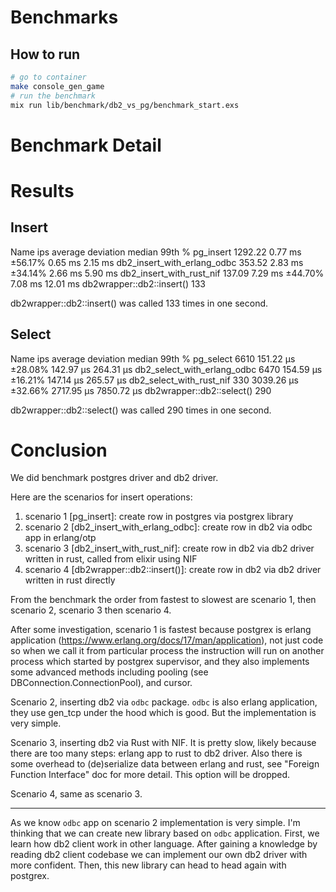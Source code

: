 # Benchmarks

## How to run

```bash
# go to container
make console_gen_game
# run the benchmark
mix run lib/benchmark/db2_vs_pg/benchmark_start.exs
```

# Benchmark Detail

# Results

## Insert

Name                                  ips        average  deviation         median         99th %
pg_insert                         1292.22        0.77 ms    ±56.17%        0.65 ms        2.15 ms
db2_insert_with_erlang_odbc        353.52        2.83 ms    ±34.14%        2.66 ms        5.90 ms
db2_insert_with_rust_nif           137.09        7.29 ms    ±44.70%        7.08 ms       12.01 ms
db2wrapper::db2::insert()          133

db2wrapper::db2::insert() was called 133 times in one second.

## Select

Name                                  ips        average  deviation         median         99th %
pg_select                          6610      151.22 μs    ±28.08%      142.97 μs      264.31 μs
db2_select_with_erlang_odbc        6470      154.59 μs    ±16.21%      147.14 μs      265.57 μs
db2_select_with_rust_nif            330      3039.26 μs    ±32.66%     2717.95 μs     7850.72 μs
db2wrapper::db2::select()           290

db2wrapper::db2::select() was called 290 times in one second.

# Conclusion

We did benchmark postgres driver and db2 driver.

Here are the scenarios for insert operations:
1. scenario 1 [pg_insert]: create row in postgres via postgrex library
2. scenario 2 [db2_insert_with_erlang_odbc]: create row in db2 via odbc app in erlang/otp
3. scenario 3 [db2_insert_with_rust_nif]: create row in db2 via db2 driver written in rust, called from elixir using NIF
4. scenario 4 [db2wrapper::db2::insert()]: create row in db2 via db2 driver written in rust directly

From the benchmark the order from fastest to slowest are scenario 1, then scenario 2, scenario 3 then scenario 4.

After some investigation, scenario 1 is fastest because postgrex is erlang application (https://www.erlang.org/docs/17/man/application), not just code so when we call it from particular process the instruction will run on another process which started by postgrex supervisor, and they also implements some advanced methods including pooling (see DBConnection.ConnectionPool), and cursor.

Scenario 2, inserting db2 via `odbc` package. `odbc` is also erlang application, they use gen_tcp under the hood which is good. But the implementation is very simple.

Scenario 3, inserting db2 via Rust with NIF. It is pretty slow, likely because there are too many steps: erlang app to rust to db2 driver. Also there is some overhead to (de)serialize data between erlang and rust, see "Foreign Function Interface" doc for more detail. This option will be dropped.

Scenario 4, same as scenario 3.

-----------

As we know `odbc` app on scenario 2 implementation is very simple. I'm thinking that we can create new library based on `odbc` application. First, we learn how db2 client work in other language. After gaining a knowledge by reading db2 client codebase we can implement our own db2 driver with more confident. Then, this new library can head to head again with postgrex.
